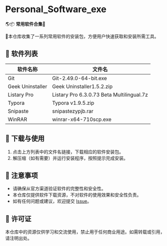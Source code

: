 # Personal\_Software\_exe

🌎📦 **常用软件合集**📄

📂本仓库收集了一系列常用软件的安装包，方便用户快速获取和安装所需工具。

## 📁 软件列表

| 软件名称             | 文件名                                       |
| ---------------- | ----------------------------------------- |
| Git              | Git-2.49.0-64-bit.exe                     |
| Geek Uninstaller | Geek Uninstaller1.5.2.zip                 |
| Listary Pro      | Listary Pro 6.3.0.73 Beta Multilingual.7z |
| Typora           | Typora v1.9.5.zip                         |
| Snipaste         | snipastezypjb.rar                         |
| WinRAR           | winrar-x64-710scp.exe                     |

## 📅 下载与使用

1. 点击上方列表中的文件名链接，下载相应的软件安装包。
2. 解压缩（如有需要）并运行安装程序，按照提示完成安装。

## 📝 注意事项

* 请确保从官方渠道验证软件的完整性和安全性。
* 本仓库仅提供软件下载资源，不对软件的使用效果和安全性负责。
* 如有任何问题或建议，欢迎提交 [Issue](https://github.com/Ovitter/Personal_Software_exe/issues)。

## 📄 许可证

本仓库中的资源仅供学习和交流使用，禁止用于任何商业用途。如需转载或引用，请注明出处。
